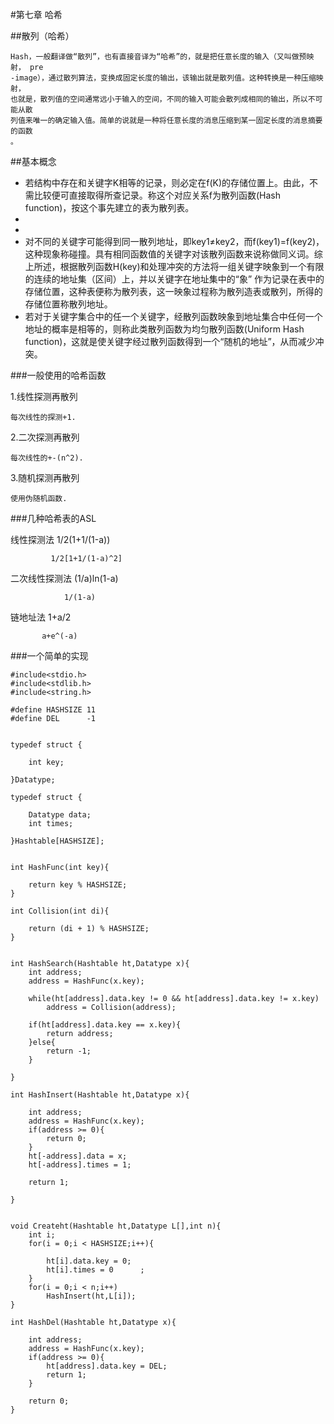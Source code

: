 #第七章   哈希

##散列（哈希）

    Hash，一般翻译做“散列”，也有直接音译为“哈希”的，就是把任意长度的输入（又叫做预映射， pre
    -image），通过散列算法，变换成固定长度的输出，该输出就是散列值。这种转换是一种压缩映射，
    也就是，散列值的空间通常远小于输入的空间，不同的输入可能会散列成相同的输出，所以不可能从散
    列值来唯一的确定输入值。简单的说就是一种将任意长度的消息压缩到某一固定长度的消息摘要的函数
    。
    
##基本概念

* 若结构中存在和关键字K相等的记录，则必定在f(K)的存储位置上。由此，不需比较便可直接取得所查记录。称这个对应关系f为散列函数(Hash function)，按这个事先建立的表为散列表。
* 
* 
* 对不同的关键字可能得到同一散列地址，即key1≠key2，而f(key1)=f(key2)，这种现象称碰撞。具有相同函数值的关键字对该散列函数来说称做同义词。综上所述，根据散列函数H(key)和处理冲突的方法将一组关键字映象到一个有限的连续的地址集（区间）上，并以关键字在地址集中的“象” 作为记录在表中的存储位置，这种表便称为散列表，这一映象过程称为散列造表或散列，所得的存储位置称散列地址。
* 若对于关键字集合中的任一个关键字，经散列函数映象到地址集合中任何一个地址的概率是相等的，则称此类散列函数为均匀散列函数(Uniform Hash function)，这就是使关键字经过散列函数得到一个“随机的地址”，从而减少冲突。


###一般使用的哈希函数

1.线性探测再散列
    
    每次线性的探测+1.

2.二次探测再散列
    
    每次线性的+-(n^2).
    
3.随机探测再散列

    使用伪随机函数.
    
    
###几种哈希表的ASL

线性探测法      1/2(1+1/(1-a))    
            
             1/2[1+1/(1-a)^2]
 
二次线性探测法   (1/a)ln(1-a)  

                1/(1-a)
        
链地址法        1+a/2

           a+e^(-a)     
    
###一个简单的实现
```
#include<stdio.h>
#include<stdlib.h>
#include<string.h>

#define HASHSIZE 11
#define DEL      -1


typedef struct {

    int key;
   
}Datatype;

typedef struct {
    
    Datatype data;
    int times;

}Hashtable[HASHSIZE];


```
    
    
```
int HashFunc(int key){
    
    return key % HASHSIZE;
}

int Collision(int di){
    
    return (di + 1) % HASHSIZE;
}


int HashSearch(Hashtable ht,Datatype x){
    int address;
    address = HashFunc(x.key);

    while(ht[address].data.key != 0 && ht[address].data.key != x.key)
        address = Collision(address);

    if(ht[address].data.key == x.key){
        return address;
    }else{
        return -1;
    }

}

int HashInsert(Hashtable ht,Datatype x){
    
    int address;
    address = HashFunc(x.key);
    if(address >= 0){
        return 0;
    }
    ht[-address].data = x;
    ht[-address].times = 1;

    return 1;

}


void Createht(Hashtable ht,Datatype L[],int n){
    int i;
    for(i = 0;i < HASHSIZE;i++){

        ht[i].data.key = 0;
        ht[i].times = 0      ;
    }
    for(i = 0;i < n;i++)
        HashInsert(ht,L[i]);
}

int HashDel(Hashtable ht,Datatype x){
    
    int address;
    address = HashFunc(x.key);
    if(address >= 0){
        ht[address].data.key = DEL;
        return 1;
    }
    
    return 0;
}

```